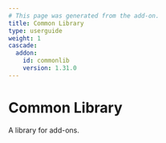 ```yaml
---
# This page was generated from the add-on.
title: Common Library
type: userguide
weight: 1
cascade:
  addon:
    id: commonlib
    version: 1.31.0
---
```


# Common Library

A library for add-ons.
